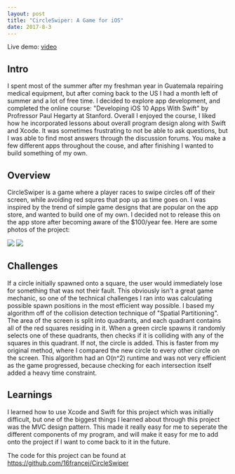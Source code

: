 ```yaml
---
layout: post
title: "CircleSwiper: A Game for iOS"
date: 2017-8-3
---
```


Live demo: [video](https://youtu.be/N-RbBzLItNM)

## Intro
I spent most of the summer after my freshman year in Guatemala repairing medical equipment, but after coming back to the US I had a month left
of summer and a lot of free time. I decided to explore app development, and completed the online course: "Developing iOS 10 Apps With Swift" by Profressor Paul Hegarty
at Stanford. Overall I enjoyed the course, I liked how he incorporated lessons about overall program design along with Swift and Xcode. It was sometimes
frustrating to not be able to ask questions, but I was able to find most answers through the discussion forums. You make a few different apps throughout the couse, and after
finishing I wanted to build something of my own. 

## Overview
CircleSwiper is a game where a player races to swipe circles off of their screen, while avoiding red squres that pop up as time goes on. I was inspired by the trend
of simple game designs that are popular on the app store, and wanted to build one of my own. I decided not to release this on the app store after becoming aware of the $100/year fee. Here are some photos of the project: 

![](https://i.imgur.com/Gx0MH7w.png)
![](https://i.imgur.com/BaasCD6.png)

## Challenges
If a circle initially spawned onto a square, the user would immediately lose for something that was not their fault. This obviously isn't a great game mechanic,
so one of the technical challenges I ran into was calculating possible spawn positions in the most efficient way possible. I based my algorithm off of the collision detection
technique of "Spatial Partitioning". The area of the screen is split into quadrants, and each quadrant contains all of the red squares residing in it. When a green circle spawns it
randomly selects one of these quadrants, then checks if it is colliding with any of the squares in this quadrant. If not, the circle is added. This is faster from my original method, 
where I compared the new circle to every other circle on the screen. This algorithm had an O(n^2) runtime and was not very efficient as the game progressed, because checking for each intersection
itself added a heavy time constraint. 

## Learnings
I learned how to use Xcode and Swift for this project which was initially difficult, but one of the biggest things I learned about through this project was the MVC design pattern. This made it 
really easy for me to seperate the different components of my program, and will make it easy for me to add onto the project if I want to come back to it in the future. 

The code for this project can be found at https://github.com/16francej/CircleSwiper
